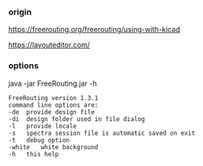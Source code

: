 
### origin

https://freerouting.org/freerouting/using-with-kicad

https://layouteditor.com/

### options

java -jar FreeRouting.jar -h

```
FreeRouting version 1.3.1
command line options are:
-de  provide design file
-di  design folder used in file dialog
-l   provide locale
-s   spectra session file is automatic saved on exit
-t   debug option
-white   white background
-h   this help
```
